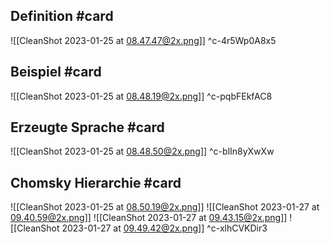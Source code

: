 ## Definition #card 
![[CleanShot 2023-01-25 at 08.47.47@2x.png]]
^c-4r5Wp0A8x5

## Beispiel #card 
![[CleanShot 2023-01-25 at 08.48.19@2x.png]]
^c-pqbFEkfAC8

## Erzeugte Sprache #card 
![[CleanShot 2023-01-25 at 08.48.50@2x.png]]
^c-blIn8yXwXw

## Chomsky Hierarchie #card 
![[CleanShot 2023-01-25 at 08.50.19@2x.png]]
![[CleanShot 2023-01-27 at 09.40.59@2x.png]]
![[CleanShot 2023-01-27 at 09.43.15@2x.png]]
![[CleanShot 2023-01-27 at 09.49.42@2x.png]]
^c-xlhCVKDir3
